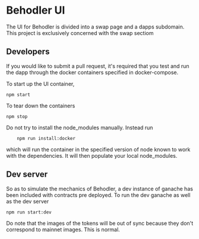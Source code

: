 # Behodler UI
The UI for Behodler is divided into a swap page and a dapps subdomain. This project is exclusively concerned with the swap sectiom

## Developers
If you would like to submit a pull request, it's required that you test and run the dapp through the docker containers specified in docker-compose. 

To start up the UI container,
```
npm start
```

To tear down the containers
```
npm stop
```

Do not try to install the node_modules manually. Instead run 
```
    npm run install:docker
```
which will run the container in the specified version of node known to work with the dependencies. It will then populate your local node_modules.

## Dev server
So as to simulate the mechanics of Behodler, a dev instance of ganache has been included with contracts pre deployed. To run the dev ganache as well as the dev server
```
npm run start:dev
```

Do note that the images of the tokens will be out of sync because they don't correspond to mainnet images. This is normal.